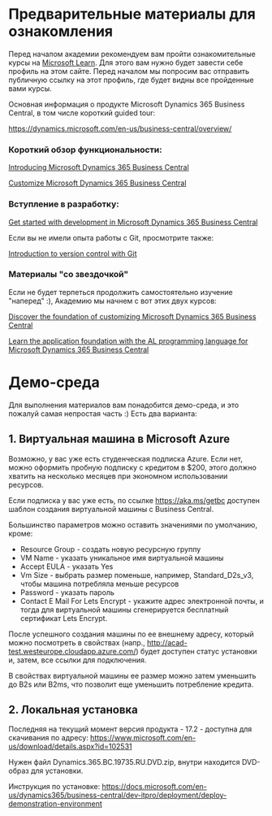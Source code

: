 # Предварительные материалы для ознакомления

Перед началом академии рекомендуем вам пройти ознакомительные курсы на [Microsoft Learn](https://docs.microsoft.com/learn/). Для этого вам нужно будет завести себе профиль на этом сайте. Перед началом мы попросим вас отправить публичную ссылку на этот профиль, где будет видны все пройденные вами курсы.


Основная информация о продукте Microsoft Dynamics 365 Business Central, в том числе короткий guided tour:

https://dynamics.microsoft.com/en-us/business-central/overview/

 

### Короткий обзор функциональности:

[Introducing Microsoft Dynamics 365 Business Central](https://docs.microsoft.com/learn/modules/intro-dynamics-365-business-central/)

[Customize Microsoft Dynamics 365 Business Central](https://docs.microsoft.com/learn/modules/customize-dynamics-365-business-central/)

### Вступление в разработку:

[Get started with development in Microsoft Dynamics 365 Business Central](https://docs.microsoft.com/learn/paths/development-get-started-business-central/)


Если вы не имели опыта работы с Git, просмотрите также:

[Introduction to version control with Git](https://docs.microsoft.com/learn/paths/intro-to-vc-git/)

### Материалы "со звездочкой"

Если не будет терпеться продолжить самостоятельно изучение "наперед" :), Академию мы начнем с вот этих двух курсов:

[Discover the foundation of customizing Microsoft Dynamics 365 Business Central](https://docs.microsoft.com/learn/paths/foundation-customize-business-central/)

[Learn the application foundation with the AL programming language for Microsoft Dynamics 365 Business Central](https://docs.microsoft.com/learn/paths/application-foundation-al-language/)

# Демо-среда

Для выполнения материалов вам понадобится демо-среда, и это пожалуй самая непростая часть :) Есть два варианта:

## 1. Виртуальная машина в Microsoft Azure

Возможно, у вас уже есть студенческая подписка Azure. Если нет, можно оформить пробную подписку с кредитом в $200, этого должно хватить на несколько месяцев при экономном использовании ресурсов.

Если подписка у вас уже есть, по ссылке https://aka.ms/getbc доступен шаблон создания виртуальной машины с Business Central.

Большинство параметров можно оставить значениями по умолчанию, кроме:
 - Resource Group - создать новую ресурсную группу
 - VM Name - указать уникальное имя виртуальной машины
 - Accept EULA - указать Yes
 - Vm Size - выбрать размер поменьше, например, Standard_D2s_v3, чтобы машина потребляла меньше ресурсов
 - Password - указать пароль
 - Contact E Mail For Lets Encrypt - укажите адрес электронной почты, и тогда для виртуальной машины сгенерируется бесплатный сертификат Lets Encrypt.
 
После успешного создания машины по ее внешнему адресу, который можно посмотреть в свойствах (напр., http://acad-test.westeurope.cloudapp.azure.com/) будет доступен статус установки и, затем, все ссылки для подключения.

В свойствах виртуальной машины ее размер можно затем уменьшить до B2s или B2ms, что позволит еще уменьшить потребление кредита.

## 2. Локальная установка

Последняя на текущий момент версия продукта - 17.2 - доступна для скачивания по адресу: 
https://www.microsoft.com/en-us/download/details.aspx?id=102531

Нужен файл Dynamics.365.BC.19735.RU.DVD.zip, внутри находится DVD-образ для установки.

Инструкция по установке: https://docs.microsoft.com/en-us/dynamics365/business-central/dev-itpro/deployment/deploy-demonstration-environment
